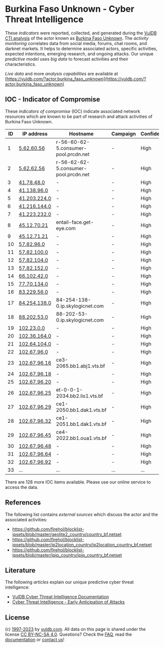 # Burkina Faso Unknown - Cyber Threat Intelligence

These _indicators_ were reported, collected, and generated during the [VulDB CTI analysis](https://vuldb.com/?kb.cti) of the actor known as [Burkina Faso Unknown](https://vuldb.com/?actor.burkina_faso_unknown). The _activity monitoring_ correlates data from social media, forums, chat rooms, and darknet markets. It helps to determine associated actors, specific activities, expected intentions, emerging research, and ongoing attacks. Our unique _predictive model_ uses _big data_ to forecast activities and their characteristics.

_Live data_ and more _analysis capabilities_ are available at [https://vuldb.com/?actor.burkina_faso_unknown](https://vuldb.com/?actor.burkina_faso_unknown)

## IOC - Indicator of Compromise

These _indicators of compromise_ (IOC) indicate associated network resources which are known to be part of research and attack activities of Burkina Faso Unknown.

ID | IP address | Hostname | Campaign | Confidence
-- | ---------- | -------- | -------- | ----------
1 | [5.62.60.56](https://vuldb.com/?ip.5.62.60.56) | r-56-60-62-5.consumer-pool.prcdn.net | - | High
2 | [5.62.62.56](https://vuldb.com/?ip.5.62.62.56) | r-56-62-62-5.consumer-pool.prcdn.net | - | High
3 | [41.78.48.0](https://vuldb.com/?ip.41.78.48.0) | - | - | High
4 | [41.138.96.0](https://vuldb.com/?ip.41.138.96.0) | - | - | High
5 | [41.203.224.0](https://vuldb.com/?ip.41.203.224.0) | - | - | High
6 | [41.216.144.0](https://vuldb.com/?ip.41.216.144.0) | - | - | High
7 | [41.223.232.0](https://vuldb.com/?ip.41.223.232.0) | - | - | High
8 | [45.12.70.21](https://vuldb.com/?ip.45.12.70.21) | entail-face.get-eye.com | - | High
9 | [45.12.71.21](https://vuldb.com/?ip.45.12.71.21) | - | - | High
10 | [57.82.96.0](https://vuldb.com/?ip.57.82.96.0) | - | - | High
11 | [57.82.100.0](https://vuldb.com/?ip.57.82.100.0) | - | - | High
12 | [57.82.104.0](https://vuldb.com/?ip.57.82.104.0) | - | - | High
13 | [57.82.152.0](https://vuldb.com/?ip.57.82.152.0) | - | - | High
14 | [66.102.42.0](https://vuldb.com/?ip.66.102.42.0) | - | - | High
15 | [77.70.134.0](https://vuldb.com/?ip.77.70.134.0) | - | - | High
16 | [83.229.56.0](https://vuldb.com/?ip.83.229.56.0) | - | - | High
17 | [84.254.138.0](https://vuldb.com/?ip.84.254.138.0) | 84-254-138-0.ip.skylogicnet.com | - | High
18 | [88.202.53.0](https://vuldb.com/?ip.88.202.53.0) | 88-202-53-0.ip.skylogicnet.com | - | High
19 | [102.23.0.0](https://vuldb.com/?ip.102.23.0.0) | - | - | High
20 | [102.36.164.0](https://vuldb.com/?ip.102.36.164.0) | - | - | High
21 | [102.64.104.0](https://vuldb.com/?ip.102.64.104.0) | - | - | High
22 | [102.67.96.0](https://vuldb.com/?ip.102.67.96.0) | - | - | High
23 | [102.67.96.16](https://vuldb.com/?ip.102.67.96.16) | ce3-2065.bb1.abj1.vts.bf | - | High
24 | [102.67.96.18](https://vuldb.com/?ip.102.67.96.18) | - | - | High
25 | [102.67.96.20](https://vuldb.com/?ip.102.67.96.20) | - | - | High
26 | [102.67.96.25](https://vuldb.com/?ip.102.67.96.25) | et-0-0-1-2034.bb2.lis1.vts.bf | - | High
27 | [102.67.96.29](https://vuldb.com/?ip.102.67.96.29) | ce1-2050.bb1.dak1.vts.bf | - | High
28 | [102.67.96.32](https://vuldb.com/?ip.102.67.96.32) | ce1-2051.bb1.dak1.vts.bf | - | High
29 | [102.67.96.45](https://vuldb.com/?ip.102.67.96.45) | ce4-2022.bb1.oua1.vts.bf | - | High
30 | [102.67.96.48](https://vuldb.com/?ip.102.67.96.48) | - | - | High
31 | [102.67.96.64](https://vuldb.com/?ip.102.67.96.64) | - | - | High
32 | [102.67.96.92](https://vuldb.com/?ip.102.67.96.92) | - | - | High
33 | ... | ... | ... | ...

There are 128 more IOC items available. Please use our online service to access the data.

## References

The following list contains _external sources_ which discuss the actor and the associated activities:

* https://github.com/firehol/blocklist-ipsets/blob/master/geolite2_country/country_bf.netset
* https://github.com/firehol/blocklist-ipsets/blob/master/ip2location_country/ip2location_country_bf.netset
* https://github.com/firehol/blocklist-ipsets/blob/master/ipip_country/ipip_country_bf.netset

## Literature

The following _articles_ explain our unique predictive cyber threat intelligence:

* [VulDB Cyber Threat Intelligence Documentation](https://vuldb.com/?kb.cti)
* [Cyber Threat Intelligence - Early Anticipation of Attacks](https://www.scip.ch/en/?labs.20201022)

## License

(c) [1997-2023](https://vuldb.com/?kb.changelog) by [vuldb.com](https://vuldb.com/?kb.about). All data on this page is shared under the license [CC BY-NC-SA 4.0](https://creativecommons.org/licenses/by-nc-sa/4.0/). Questions? Check the [FAQ](https://vuldb.com/?kb.faq), read the [documentation](https://vuldb.com/?kb) or [contact us](https://vuldb.com/?contact)!
